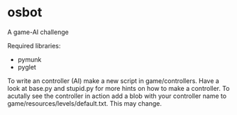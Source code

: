 osbot
=====

A game-AI challenge

Required libraries:
  * pymunk
  * pyglet


To write an controller (AI) make a new script in game/controllers.
Have a look at base.py and stupid.py for more hints on how to make a controller.
To acutally see the controller in action add a blob with your controller name to game/resources/levels/default.txt. This may change.
